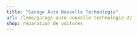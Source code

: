 ```yaml
---
title: "Garage Auto Nouvelle Technologie"
url: /lome/garage-auto-nouvelle-technologie-2/
shop: réparation de voitures
---
```

